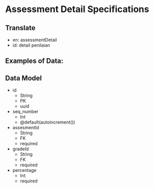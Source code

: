 # Assessment Detail Specifications

## Translate

- en: assessmentDetail
- id: detail penilaian

## Examples of Data:

## Data Model

- id
  - String
  - PK
  - uuid
- seq_number
  - Int
  - @default(autoincrement())
- assesmentId
  - String
  - FK
  - required
- gradeId
  - String
  - FK
  - required
- percentage
  - Int
  - required
